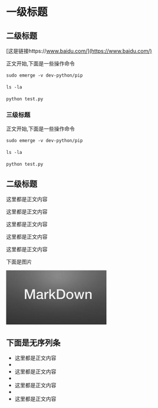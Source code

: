 # 一级标题

## 二级标题

[这是链接https://www.baidu.com/](https://www.baidu.com/)

正文开始,下面是一些操作命令

	sudo emerge -v dev-python/pip

	ls -la

	python test.py

### 三级标题

正文开始,下面是一些操作命令

	sudo emerge -v dev-python/pip

	ls -la

	python test.py

## 二级标题

这里都是正文内容

这里都是正文内容

这里都是正文内容

这里都是正文内容

这里都是正文内容

下面是图片

![fg1](./markdown.png)

## 下面是无序列条

- 这里都是正文内容
- 
- 这里都是正文内容
- 
- 这里都是正文内容
- 
- 这里都是正文内容

